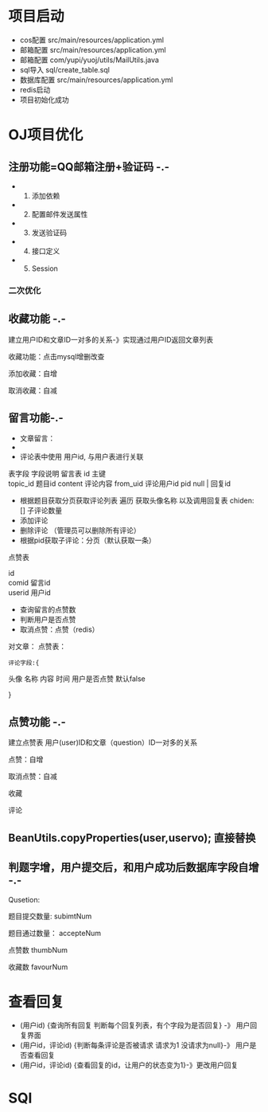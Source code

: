 # 项目启动
- cos配置 src/main/resources/application.yml
- 邮箱配置 src/main/resources/application.yml
- 邮箱配置 com/yupi/yuoj/utils/MailUtils.java
- sql导入 sql/create_table.sql
- 数据库配置 src/main/resources/application.yml
- redis启动
- 项目初始化成功
# OJ项目优化

## 注册功能=QQ邮箱注册+验证码 -.-
- 1. 添加依赖
- 2. 配置邮件发送属性
- 3. 发送验证码
- 4. 接口定义
- 5. Session



### 二次优化



## 收藏功能 -.-
 建立用户ID和文章ID一对多的关系-》实现通过用户ID返回文章列表


 收藏功能：点击mysql增删改查

 添加收藏：自增
    
 取消收藏：自减


## 留言功能-.-
- 文章留言：
-
- 评论表中使用 用户id, 与用户表进行关联




表字段	字段说明
  留言表
  id       主键  
  topic_id 题目id
  content  评论内容
  from_uid 评论用户id
  pid     null | 回复id



 - 根据题目获取分页获取评论列表
  遍历 获取头像名称 以及调用回复表
  chiden:[]
  子评论数量
 - 添加评论
 - 删除评论 （管理员可以删除所有评论）
 - 根据pid获取子评论：分页（默认获取一条）
  



  点赞表

  id    
  comid      留言id  
  userid     用户id
  
  - 查询留言的点赞数
  - 判断用户是否点赞
  - 取消点赞：点赞（redis）



  对文章：
  点赞表：
    

  

    评论字段:{
  头像
  名称
  内容
  时间
  用户是否点赞 默认false

  
}


## 点赞功能 -.-

 建立点赞表 用户(user)ID和文章（question）ID一对多的关系


 点赞：自增
 
 取消点赞：自减


 收藏

 评论

## BeanUtils.copyProperties(user,uservo); 直接替换


## 判题字增，用户提交后，和用户成功后数据库字段自增 -.-

Qusetion:


题目提交数量: subimtNum

题目通过数量： accepteNum

 点赞数    thumbNum

 收藏数    favourNum

# 查看回复
- (用户id) {查询所有回复 判断每个回复列表，有个字段为是否回复} -》 用户回复界面
- (用户id，评论id) {判断每条评论是否被请求  请求为1 没请求为null}-》 用户是否查看回复
- (用户id，评论id) {查看回复的id，让用户的状态变为1}-》更改用户回复

# SQl

